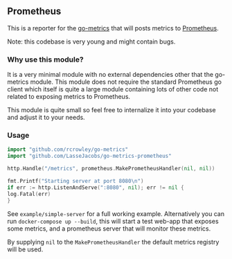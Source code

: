 Prometheus
--------------

This is a reporter for the [go-metrics](https://github.com/rcrowley/go-metrics)
that will posts metrics to [Prometheus](https://prometheus.io).

Note: this codebase is very young and might contain bugs.

### Why use this module?
It is a very minimal module with no external dependencies other that the go-metrics module. This module does not require
the standard Prometheus go client which itself is quite a large module containing lots of other code not related to 
exposing metrics to Prometheus.

This module is quite small so feel free to internalize it into your codebase and adjust it to your needs.

### Usage

```go
import "github.com/rcrowley/go-metrics"
import "github.com/LasseJacobs/go-metrics-prometheus"

http.Handle("/metrics", prometheus.MakePrometheusHandler(nil, nil))

fmt.Printf("Starting server at port 8080\n")
if err := http.ListenAndServe(":8080", nil); err != nil {
log.Fatal(err)
}
```
See `example/simple-server` for a full working example. Alternatively you can run `docker-compose up --build`, this will start a
test web-app that exposes some metrics, and a prometheus server that will monitor these metrics.

By supplying `nil` to the `MakePrometheusHandler` the default metrics registry will be used. 
